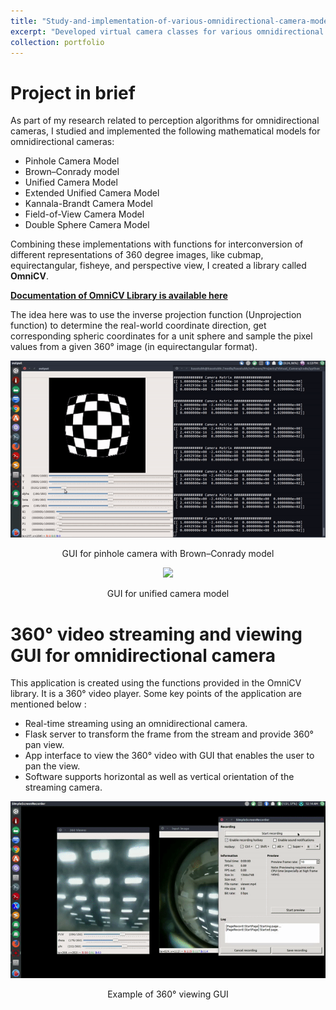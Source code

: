 ```yaml
---
title: "Study-and-implementation-of-various-omnidirectional-camera-models"
excerpt: "Developed virtual camera classes for various omnidirectional camera models<br/><img src='/images/e2feye.gif'>"
collection: portfolio
---
```


Project in brief
================

As part of my research related to perception algorithms for omnidirectional cameras, I studied and implemented the following mathematical models for omnidirectional cameras:

* Pinhole Camera Model
* Brown–Conrady model
* Unified Camera Model
* Extended Unified Camera Model
* Kannala-Brandt Camera Model
* Field-of-View Camera Model
* Double Sphere Camera Model

Combining these implementations with functions for interconversion of different representations of 360 degree images, like cubmap, equirectangular, fisheye, and perspective view, I created a library called **OmniCV**.

[**Documentation of OmniCV Library is available here**](https://kaustubh-sadekar.github.io/OmniCV-Lib/index.html)

The idea here was to use the inverse projection function (Unprojection function) to determine the real-world coordinate direction, get corresponding spheric coordinates for a unit sphere and sample the pixel values from a given 360&deg; image (in equirectangular format).

<p align='center'>
  <img src='/images/distCoeff.gif'>
</p>
<p align='center'>
  GUI for pinhole camera with Brown–Conrady model
</p>

<p align='center'>
  <img src='/images/e2feye.gif'>
</p>
<p align='center'>
  GUI for unified camera model
</p>


360° video streaming and viewing GUI for omnidirectional camera
===============================================================

This application is created using the functions provided in the OmniCV library. It is a 360&deg; video player.
Some key points of the application are mentioned below :

* Real-time streaming using an omnidirectional camera.
* Flask server to transform the frame from the stream and provide 360° pan view.
* App interface to view the 360° video with GUI that enables the user to pan the view.
* Software supports horizontal as well as vertical orientation of the streaming camera.

<p align='center'>
  <img src='/images/viewer1.gif'>
</p>
<p align='center'>
  Example of 360&deg; viewing GUI
</p>

